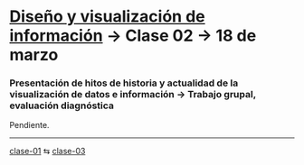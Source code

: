 # [Diseño y visualización de información](https://github.com/profesorfaco/aud5v027-2025) → Clase 02 → 18 de marzo

### Presentación de hitos de historia y actualidad de la visualización de datos e información → Trabajo grupal, evaluación diagnóstica

Pendiente.

_ _ _ _ 

[clase-01](https://github.com/profesorfaco/aud5v027-2025/blob/main/clase-01/README.md) ⇆ [clase-03](https://github.com/profesorfaco/aud5v027-2025/blob/main/clase-03/README.md)
